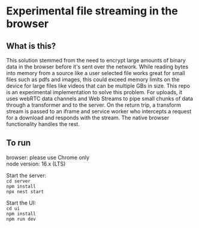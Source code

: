 # Experimental file streaming in the browser

## What is this?

This solution stemmed from the need to encrypt large amounts of binary data in the browser before it's sent over the network.
While reading bytes into memory from a source like a user selected file works great for small files such as pdfs and images,
this could exceed memory limits on the device for large files like videos that can be multiple GBs in size. This repo is an experimental
implementation to solve this problem. For uploads, it uses webRTC data channels and Web Streams to pipe small chunks of data through a transformer
and to the server. On the return trip, a transform stream is passed to an iframe and service worker who intercepts a request for a download
and responds with the stream. The native browser functionality handles the rest.

## To run

browser: please use Chrome only  
node version: 16.x (LTS)

Start the server:  
`cd server`  
`npm install`  
`npx nest start`

Start the UI:  
`cd ui`  
`npm install`  
`npm run dev`
